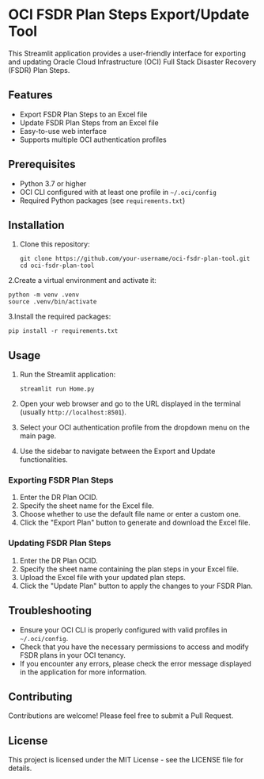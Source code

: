 # OCI FSDR Plan Steps Export/Update Tool

This Streamlit application provides a user-friendly interface for exporting and updating Oracle Cloud Infrastructure (OCI) Full Stack Disaster Recovery (FSDR) Plan Steps.

## Features

- Export FSDR Plan Steps to an Excel file
- Update FSDR Plan Steps from an Excel file
- Easy-to-use web interface
- Supports multiple OCI authentication profiles

## Prerequisites

- Python 3.7 or higher
- OCI CLI configured with at least one profile in `~/.oci/config`
- Required Python packages (see `requirements.txt`)

## Installation

1. Clone this repository:
   ```
   git clone https://github.com/your-username/oci-fsdr-plan-tool.git
   cd oci-fsdr-plan-tool
   ```

2.Create a virtual environment and activate it:
   ```
   python -m venv .venv
   source .venv/bin/activate
   ```
3.Install the required packages:
   ```
   pip install -r requirements.txt
   ```

## Usage

1. Run the Streamlit application:
   ```
   streamlit run Home.py
   ```

2. Open your web browser and go to the URL displayed in the terminal (usually `http://localhost:8501`).

3. Select your OCI authentication profile from the dropdown menu on the main page.

4. Use the sidebar to navigate between the Export and Update functionalities.

### Exporting FSDR Plan Steps

1. Enter the DR Plan OCID.
2. Specify the sheet name for the Excel file.
3. Choose whether to use the default file name or enter a custom one.
4. Click the "Export Plan" button to generate and download the Excel file.

### Updating FSDR Plan Steps

1. Enter the DR Plan OCID.
2. Specify the sheet name containing the plan steps in your Excel file.
3. Upload the Excel file with your updated plan steps.
4. Click the "Update Plan" button to apply the changes to your FSDR Plan.

## Troubleshooting

- Ensure your OCI CLI is properly configured with valid profiles in `~/.oci/config`.
- Check that you have the necessary permissions to access and modify FSDR plans in your OCI tenancy.
- If you encounter any errors, please check the error message displayed in the application for more information.

## Contributing

Contributions are welcome! Please feel free to submit a Pull Request.

## License

This project is licensed under the MIT License - see the LICENSE file for details.

